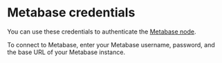 # Metabase credentials

You can use these credentials to authenticate the [Metabase node](/integrations/builtin/app-nodes/n8n-nodes-base.metabase/).

To connect to Metabase, enter your Metabase username, password, and the base URL of your Metabase instance.




